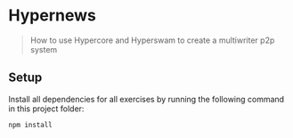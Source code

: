 # Hypernews

> How to use Hypercore and Hyperswam to create a multiwriter p2p system

## Setup

Install all dependencies for all exercises by running the following command in this project folder:

```sh
npm install
```